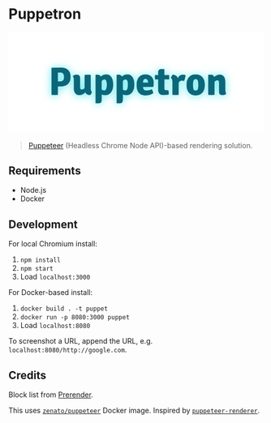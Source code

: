 Puppetron
===

![Puppetron](logo.png)

> [Puppeteer](https://github.com/GoogleChrome/puppeteer) (Headless Chrome Node API)-based rendering solution.

Requirements
---

- Node.js
- Docker

Development
---

For local Chromium install:

1. `npm install`
2. `npm start`
3. Load `localhost:3000`

For Docker-based install:

1. `docker build . -t puppet`
2. `docker run -p 8080:3000 puppet`
3. Load `localhost:8080`

To screenshot a URL, append the URL, e.g. `localhost:8080/http://google.com`.

Credits
---

Block list from [Prerender](https://github.com/prerender/prerender/blob/master/lib/resources/blocked-resources.json).

This uses [`zenato/puppeteer`](https://hub.docker.com/r/zenato/puppeteer/) Docker image. Inspired by [`puppeteer-renderer`](https://github.com/zenato/puppeteer-renderer).
